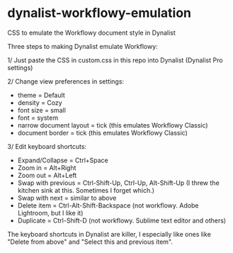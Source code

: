 # dynalist-workflowy-emulation
CSS to emulate the Workflowy document style in Dynalist

Three steps to making Dynalist emulate Workflowy:

1/ Just paste the CSS in custom.css in this repo into Dynalist (Dynalist Pro settings)

2/ Change view preferences in settings:
 - theme = Default
 - density = Cozy
 - font size = small
 - font = system
 - narrow document layout = tick (this emulates Workflowy Classic)
 - document border = tick (this emulates Workflowy Classic)

3/ Edit keyboard shortcuts:
 - Expand/Collapse = Ctrl+Space
 - Zoom in = Alt+Right
 - Zoom out = Alt+Left
 - Swap with previous = Ctrl-Shift-Up, Ctrl-Up, Alt-Shift-Up (I threw the kitchen sink at this. Sometimes I forget which.)
 - Swap with next = similar to above
 - Delete item = Ctrl-Alt-Shift-Backspace (not workflowy. Adobe Lightroom, but I like it)
 - Duplicate = Ctrl-Shift-D (not workflowy. Sublime text editor and others)

The keyboard shortcuts in Dynalist are killer, I especially like ones like "Delete from above" and "Select this and previous item".
